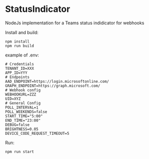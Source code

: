 # StatusIndicator
NodeJs implementation for a Teams status indidicator for webhooks

Install and build:
```
npm install
npm run build
```

example of .env:
```
# Credentials
TENANT_ID=XXX
APP_ID=YYY
# Endpoints
AAD_ENDPOINT=https://login.microsoftonline.com/
GRAPH_ENDPOINT=https://graph.microsoft.com/
# Webhook config
WEBHOOKURL=ZZZ
UID=XYZ
# General Config
POLL_INTERVAL=1
POLL_WEEKENDS=false
START_TIME="5:00"
END_TIME="23:00"
DEBUG=false
BRIGHTNESS=0.05
DEVICE_CODE_REQUEST_TIMEOUT=5
```

Run:
```
npm run start
```
